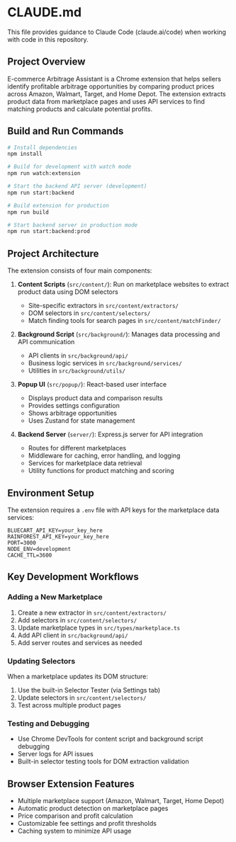 # CLAUDE.md

This file provides guidance to Claude Code (claude.ai/code) when working with code in this repository.

## Project Overview

E-commerce Arbitrage Assistant is a Chrome extension that helps sellers identify profitable arbitrage opportunities by comparing product prices across Amazon, Walmart, Target, and Home Depot. The extension extracts product data from marketplace pages and uses API services to find matching products and calculate potential profits.

## Build and Run Commands

```bash
# Install dependencies
npm install

# Build for development with watch mode
npm run watch:extension

# Start the backend API server (development)
npm run start:backend

# Build extension for production
npm run build

# Start backend server in production mode
npm run start:backend:prod
```

## Project Architecture

The extension consists of four main components:

1. **Content Scripts** (`src/content/`): Run on marketplace websites to extract product data using DOM selectors
   - Site-specific extractors in `src/content/extractors/`
   - DOM selectors in `src/content/selectors/`
   - Match finding tools for search pages in `src/content/matchFinder/`

2. **Background Script** (`src/background/`): Manages data processing and API communication
   - API clients in `src/background/api/`
   - Business logic services in `src/background/services/`
   - Utilities in `src/background/utils/`

3. **Popup UI** (`src/popup/`): React-based user interface
   - Displays product data and comparison results
   - Provides settings configuration
   - Shows arbitrage opportunities
   - Uses Zustand for state management

4. **Backend Server** (`server/`): Express.js server for API integration
   - Routes for different marketplaces
   - Middleware for caching, error handling, and logging
   - Services for marketplace data retrieval
   - Utility functions for product matching and scoring

## Environment Setup

The extension requires a `.env` file with API keys for the marketplace data services:

```
BLUECART_API_KEY=your_key_here
RAINFOREST_API_KEY=your_key_here
PORT=3000
NODE_ENV=development
CACHE_TTL=3600
```

## Key Development Workflows

### Adding a New Marketplace

1. Create a new extractor in `src/content/extractors/`
2. Add selectors in `src/content/selectors/`
3. Update marketplace types in `src/types/marketplace.ts`
4. Add API client in `src/background/api/`
5. Add server routes and services as needed

### Updating Selectors

When a marketplace updates its DOM structure:
1. Use the built-in Selector Tester (via Settings tab)
2. Update selectors in `src/content/selectors/`
3. Test across multiple product pages

### Testing and Debugging

- Use Chrome DevTools for content script and background script debugging
- Server logs for API issues
- Built-in selector testing tools for DOM extraction validation

## Browser Extension Features

- Multiple marketplace support (Amazon, Walmart, Target, Home Depot)
- Automatic product detection on marketplace pages
- Price comparison and profit calculation
- Customizable fee settings and profit thresholds
- Caching system to minimize API usage